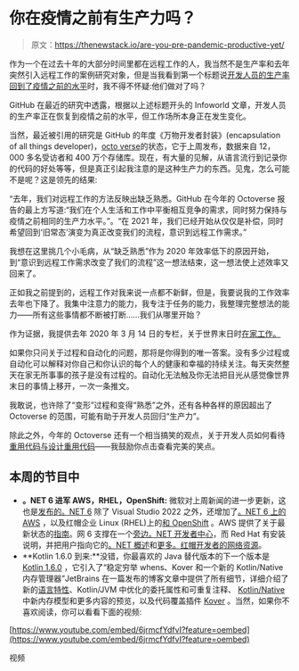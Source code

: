 # 你在疫情之前有生产力吗？

> 原文：<https://thenewstack.io/are-you-pre-pandemic-productive-yet/>

作为一个在过去十年的大部分时间里都在远程工作的人，我当然不是生产率和去年突然引入远程工作的案例研究对象，但是当我看到第一个标题说[开发人员的生产率回到了疫情之前的水平](https://www.infoworld.com/article/3640930/github-dev-productivity-is-back-to-pre-pandemic-levels.html#tk.rss_opensourcetools)时，我不得不怀疑:他们做对了吗？

GitHub 在最近的研究中透露，根据以上述标题开头的 Infoworld 文章，开发人员的生产率正在恢复到疫情之前的水平，但工作场所本身正在发生变化。

当然，最近被引用的研究是 GitHub 的年度《万物开发者封装》(encapsulation of all things developer)，[octo verse](https://octoverse.github.com/)的状态，它于上周发布，数据来自 12，000 多名受访者和 400 万个存储库。现在，有大量的见解，从语言流行到记录你的代码的好处等等，但是真正引起我注意的是这种生产力的东西。见鬼，怎么可能不是呢？这是领先的结果:

“去年，我们对远程工作的方法反映出缺乏熟悉。GitHub 在今年的 Octoverse 报告的最上方写道:“我们在个人生活和工作中平衡相互竞争的需求，同时努力保持与疫情之前相同的生产力水平。”。“在 2021 年，我们已经开始从仅仅是补偿，同时希望回到‘旧常态’演变为真正改变我们的流程，意识到远程工作需求。”

我想在这里挑几个小毛病，从“缺乏熟悉”作为 2020 年效率低下的原因开始，到“意识到远程工作需求改变了我们的流程”这一想法结束，这一想法使上述效率又回来了。

正如我之前提到的，远程工作对我来说一点都不新鲜，但是，我要说我的工作效率去年也下降了。我集中注意力的能力，我专注于任务的能力，我整理完整想法的能力——所有这些事情都不断被打断……我们从哪里开始？

作为证据，我提供去年 2020 年 3 月 14 日的专栏，关于世界末日时[在家工作。](https://thenewstack.io/this-week-in-programming-working-from-home-when-the-world-is-ending/)

如果你只问关于过程和自动化的问题，那将是你得到的唯一答案。没有多少过程或自动化可以解释对你自己和你认识的每个人的健康和幸福的持续关注。每天突然整天在家无所事事的孩子是没有过程的。自动化无法触及你无法把目光从感觉像世界末日的事情上移开，一次一条推文。

我敢说，也许除了“变形”过程和变得“熟悉”之外，还有各种各样的原因超出了 Octoverse 的范围，可能有助于开发人员回归“生产力”。

除此之外，今年的 Octoverse 还有一个相当搞笑的观点，关于开发人员如何看待[重用代码与设计重用代码](https://redmonk.com/rstephens/2021/11/17/code-reuse/)——我鼓励你点击查看完美的笑点。

## 本周的节目中

*   **。NET 6 进军 AWS，RHEL，OpenShift:** 微软对上周新闻的进一步更新，这也是[发布的。NET 6](https://thenewstack.io/visual-studio-2022-and-net-6-finally-arrive/) 除了 Visual Studio 2022 之外，还增加了[。NET 6 上的 AWS](https://aws.amazon.com/blogs/developer/net-6-on-aws/) ，以及红帽企业 Linux (RHEL)上的[和 OpenShift](https://developers.redhat.com/articles/2021/11/15/net-60-now-available-rhel-and-openshift) 。AWS 提供了关于最新状态的[指南](https://github.com/aws-samples/aws-net-guides/tree/master/RuntimeSupport/dotnet6)。网 6 支撑在一个[旁边。NET 开发者中心](https://aws.amazon.com/developer/language/net/)，而 Red Hat 有安装说明，并把用户指向它的[。NET 概述](http://redhatloves.net/)和[更多。红帽开发者的网络资源](https://developers.redhat.com/topics/dotnet)。
*   **Kotlin 1.6.0 到来:**没错，你最喜欢的 Java 替代版本的下一个版本是 [Kotlin 1.6.0](https://blog.jetbrains.com/kotlin/2021/11/kotlin-1-6-0-is-released/) ，它引入了“稳定穷举 whens、Kover 和一个新的 Kotlin/Native 内存管理器”JetBrains 在一篇发布的博客文章中提供了所有细节，详细介绍了新的[语言特性](https://blog.jetbrains.com/kotlin/2021/11/kotlin-1-6-0-is-released/#language-features)、Kotlin/JVM 中优化的委托属性和可重复注释、 [Kotlin/Native](https://blog.jetbrains.com/kotlin/2021/11/kotlin-1-6-0-is-released/#native) 中新内存模型和更多内容的预览，以及代码覆盖插件 [Kover](https://blog.jetbrains.com/kotlin/2021/11/kotlin-1-6-0-is-released/#kover) 。当然，如果你不喜欢阅读，你可以看看下面的视频:

[https://www.youtube.com/embed/6jrmcfYdfvI?feature=oembed](https://www.youtube.com/embed/6jrmcfYdfvI?feature=oembed)

视频

<svg xmlns:xlink="http://www.w3.org/1999/xlink" viewBox="0 0 68 31" version="1.1"><title>Group</title> <desc>Created with Sketch.</desc></svg>